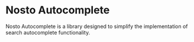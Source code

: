 # Nosto Autocomplete

Nosto Autocomplete is a library designed to simplify the implementation of search autocomplete functionality.
